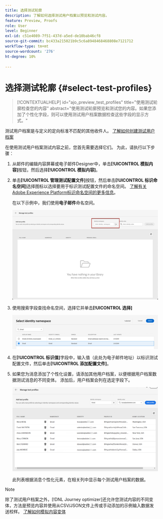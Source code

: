 ```yaml
---
title: 选择测试轮廓
description: 了解如何选择测试用户档案以预览和测试内容。
feature: Preview, Proofs
role: User
level: Beginner
exl-id: c51e4089-7f51-437d-a5ed-de10bab46cf8
source-git-commit: bc433a215021b9c5c6a8948468468808e7121712
workflow-type: tm+mt
source-wordcount: '276'
ht-degree: 10%

---
```


# 选择测试轮廓 {#select-test-profiles}

>[!CONTEXTUALHELP]
>id="ajo_preview_test_profiles"
>title="使用测试轮廓检查您的内容"
>abstract="使用测试轮廓预览和测试您的内容。如果您添加了个性化字段，则可以使用测试用户档案数据检查这些字段的显示方式。"

测试用户档案是与定义的定向标准不匹配的其他收件人。 [了解如何创建测试用户档案](../audience/creating-test-profiles.md)

在使用测试用户档案测试内容之前，您首先需要选择它们。 为此，请执行以下步骤：

1. 从邮件的编辑内容屏幕或电子邮件Designer中，单击&#x200B;**[!UICONTROL 模拟内容]**&#x200B;按钮，然后选择&#x200B;**[!UICONTROL 模拟内容]**。

1. 单击&#x200B;**[!UICONTROL 管理测试配置文件]**&#x200B;按钮，然后单击&#x200B;**[!UICONTROL 标识命名空间]**&#x200B;选择图标以选择要用于标识测试配置文件的命名空间。 [了解有关Adobe Experience Platform标识命名空间的更多信息](../audience/get-started-identity.md)。

   在以下示例中，我们使用&#x200B;**电子邮件**&#x200B;命名空间。

   ![](../email/assets/previewselect-namespace.png)

1. 使用搜索字段查找命名空间，选择它并单击&#x200B;**[!UICONTROL 选择]**

   ![](../email/assets/preview-email-namespace.png)

1. 在&#x200B;**[!UICONTROL 标识值]**&#x200B;字段中，输入值（此处为电子邮件地址）以标识测试配置文件，然后单击&#x200B;**[!UICONTROL 添加配置文件]**。

   <!--![](assets/preview-identity-value.png)-->

1. 如果您为消息添加了个性化设置，请添加其他用户档案，以便根据用户档案数据测试消息的不同变体。 添加后，用户档案会列在选定字段下。

   ![](../email/assets/preview-profile-list.png)

   此列表根据消息个性化元素，在相关列中显示每个测试用户档案的数据。

>[!NOTE]
>
>除了测试用户档案之外，[!DNL Journey optimizer]还允许您测试内容的不同变体，方法是预览内容并使用从CSV/JSON文件上传或手动添加的示例输入数据发送校样。 [了解如何模拟内容变体](../test-approve/simulate-sample-input.md)
